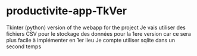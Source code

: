# productivite-app-TkVer
Tkinter (python) version of the webapp for the project
Je vais utiliser des fichiers CSV pour le stockage des données pour la 1ere version car ce sera plus facile à implémenter en 1er lieu
Je compte utiliser sqlite dans un second temps
